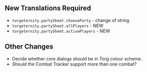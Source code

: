 ## New Translations Required

- `torgeternity.partySheet.chooseParty` - change of string
- `torgeternity.partySheet.allPlayers` - NEW
- `torgeternity.partySheet.activePlayers` - NEW

## Other Changes

- Decide whether core dialogs should be in Torg colour scheme.
- Should the Combat Tracker support more than one combat?